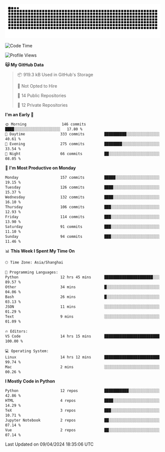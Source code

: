 ![](https://raw.githubusercontent.com/BorisYang326/BorisYang326/output/github-contribution-grid-snake-dark.svg)

<!--START_SECTION:waka-->
![Code Time](http://img.shields.io/badge/Code%20Time-79%20hrs%2058%20mins-blue)

![Profile Views](http://img.shields.io/badge/Profile%20Views-0-blue)

**🐱 My GitHub Data** 

> 📦 919.3 kB Used in GitHub's Storage 
 > 
> 🚫 Not Opted to Hire
 > 
> 📜 14 Public Repositories 
 > 
> 🔑 12 Private Repositories 
 > 
**I'm an Early 🐤** 

```text
🌞 Morning                146 commits         ████░░░░░░░░░░░░░░░░░░░░░   17.80 % 
🌆 Daytime                333 commits         ██████████░░░░░░░░░░░░░░░   40.61 % 
🌃 Evening                275 commits         ████████░░░░░░░░░░░░░░░░░   33.54 % 
🌙 Night                  66 commits          ██░░░░░░░░░░░░░░░░░░░░░░░   08.05 % 
```
📅 **I'm Most Productive on Monday** 

```text
Monday                   157 commits         █████░░░░░░░░░░░░░░░░░░░░   19.15 % 
Tuesday                  126 commits         ████░░░░░░░░░░░░░░░░░░░░░   15.37 % 
Wednesday                132 commits         ████░░░░░░░░░░░░░░░░░░░░░   16.10 % 
Thursday                 106 commits         ███░░░░░░░░░░░░░░░░░░░░░░   12.93 % 
Friday                   114 commits         ███░░░░░░░░░░░░░░░░░░░░░░   13.90 % 
Saturday                 91 commits          ███░░░░░░░░░░░░░░░░░░░░░░   11.10 % 
Sunday                   94 commits          ███░░░░░░░░░░░░░░░░░░░░░░   11.46 % 
```


📊 **This Week I Spent My Time On** 

```text
🕑︎ Time Zone: Asia/Shanghai

💬 Programming Languages: 
Python                   12 hrs 45 mins      ██████████████████████░░░   89.57 % 
Other                    34 mins             █░░░░░░░░░░░░░░░░░░░░░░░░   04.06 % 
Bash                     26 mins             █░░░░░░░░░░░░░░░░░░░░░░░░   03.13 % 
JSON                     11 mins             ░░░░░░░░░░░░░░░░░░░░░░░░░   01.29 % 
Text                     9 mins              ░░░░░░░░░░░░░░░░░░░░░░░░░   01.09 % 

🔥 Editors: 
VS Code                  14 hrs 15 mins      █████████████████████████   100.00 % 

💻 Operating System: 
Linux                    14 hrs 12 mins      █████████████████████████   99.74 % 
Mac                      2 mins              ░░░░░░░░░░░░░░░░░░░░░░░░░   00.26 % 
```

**I Mostly Code in Python** 

```text
Python                   12 repos            ███████████░░░░░░░░░░░░░░   42.86 % 
HTML                     4 repos             ████░░░░░░░░░░░░░░░░░░░░░   14.29 % 
TeX                      3 repos             ███░░░░░░░░░░░░░░░░░░░░░░   10.71 % 
Jupyter Notebook         2 repos             ██░░░░░░░░░░░░░░░░░░░░░░░   07.14 % 
Vue                      2 repos             ██░░░░░░░░░░░░░░░░░░░░░░░   07.14 % 
```




 Last Updated on 09/04/2024 18:35:06 UTC
<!--END_SECTION:waka-->
